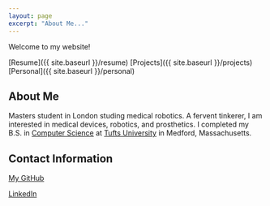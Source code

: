 ```yaml
---
layout: page
excerpt: "About Me..."
---
```


Welcome to my website! 

[Resume]({{ site.baseurl }}/resume)              [Projects]({{ site.baseurl }}/projects)           [Personal]({{ site.baseurl }}/personal)

## About Me
Masters student in London studing medical robotics. A fervent tinkerer, I am interested in medical devices, robotics, and prosthetics. I completed my B.S. in [Computer Science](https://engineering.tufts.edu/cs/) at [Tufts University](https://www.tufts.edu/) in Medford, Massachusetts.



## Contact Information

[My GitHub](https://github.com/cdelor02)

[LinkedIn](https://www.linkedin.com/in/charlie-delorey/)


